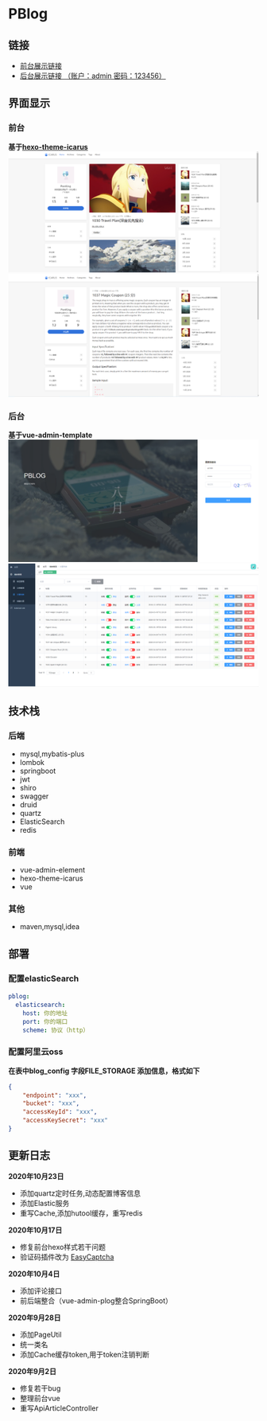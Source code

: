 # PBlog
## 链接
- [前台展示链接](http://121.36.90.108:80) 
- [后台展示链接 （账户：admin 密码：123456）](http://121.36.90.108:80/admin/index)  
## 界面显示
### 前台
**基于[hexo-theme-icarus](https://github.com/ppoffice/hexo-theme-icarus)**
![markdown](./images/fc6233ade79e0d5e5723c7f87a65700.png)
![markdown](./images/4f5d267468cfba4f2ad0cb2ee7d9dd9.png)
### 后台
**基于vue-admin-template**
![markdown](./images/4f5d267468cfba4f2ad0cb2ee7d9dxa.png)
![markdown](./images/4f5d267468cfba4f2ad0cb2ee7d94h2.jpg)
## 技术栈
### 后端
- mysql,mybatis-plus
- lombok
- springboot
- jwt
- shiro
- swagger
- druid
- quartz
- ElasticSearch
- redis
### 前端
- vue-admin-element
- hexo-theme-icarus
- vue
### 其他
- maven,mysql,idea
## 部署
### 配置elasticSearch
```yaml
pblog:
  elasticsearch:
    host: 你的地址
    port: 你的端口
    scheme: 协议（http）

```

### 配置阿里云oss
**在表中blog_config 字段FILE_STORAGE 添加信息，格式如下**
```json
{
    "endpoint": "xxx",
    "bucket": "xxx",
    "accessKeyId": "xxx",
    "accessKeySecret": "xxx"
}
```
## 更新日志
**2020年10月23日**
- 添加quartz定时任务,动态配置博客信息
- 添加Elastic服务
- 重写Cache,添加hutool缓存，重写redis

**2020年10月17日**
- 修复前台hexo样式若干问题
- 验证码插件改为 [EasyCaptcha](https://gitee.com/whvse/EasyCaptcha)

**2020年10月4日**
- 添加评论接口
- 前后端整合（vue-admin-plog整合SpringBoot）

**2020年9月28日**
- 添加PageUtil
- 统一类名
- 添加Cache缓存token,用于token注销判断

**2020年9月2日**
-  修复若干bug
-  整理前台vue
-  重写ApiArticleController
